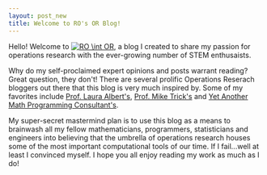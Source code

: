 ```yaml
---
layout: post_new
title: Welcome to RO's OR Blog!
---
```


<!--Next you can update your site name, avatar and other options using the _config.yml file in the root of your repository (shown below).

![_config.yml]({{ site.baseurl }}/images/config.png)

The easiest way to make your first post is to edit this one. Go into /_posts/ and update the Hello World markdown file. For more instructions head over to the [Jekyll Now repository](https://github.com/barryclark/jekyll-now) on GitHub.-->

Hello! Welcome to <a href="https://www.codecogs.com/eqnedit.php?latex=RO&space;\int&space;OR" target="_blank"><img src="https://latex.codecogs.com/gif.latex?RO&space;\int&space;OR" title="RO \int OR" /></a>, a blog I created to share my passion for operations research with the ever-growing number of STEM enthusaists.

Why do my self-proclaimed expert opinions and posts warrant reading? Great question, they don't! There are several prolific Operations Reserach bloggers out there that this blog is very much inspired by. Some of my favorites include [Prof. Laura Albert's](https://punkrockor.com/), [Prof. Mike Trick's](https://mat.tepper.cmu.edu/blog/) and [Yet Another Math Programming Consultant's](http://yetanothermathprogrammingconsultant.blogspot.com/).

My super-secret mastermind plan is to use this blog as a means to brainwash all my fellow mathematicians, programmers, statisticians and engineers into believing that the umbrella of operations research houses some of the most important computational tools of our time. If I fail...well at least I convinced myself. I hope you all enjoy reading my work as much as I do! 
